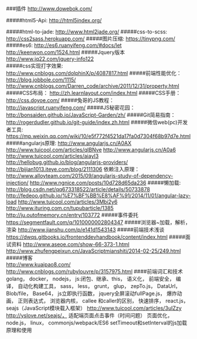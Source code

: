 ###插件
http://www.dowebok.com/

#####html5-Api:
http://html5index.org/

#####html-to-jade:
http://www.html2jade.org/
#####css-to-scss:
http://css2sass.herokuapp.com/
#####图片压缩:
https://tinypng.com/
#####es6:
    http://es6.ruanyifeng.com/#docs/let
    http://keenwon.com/1524.html
#####Jquery版本    
    http://www.jq22.com/jquery-info122  
#####css实现打字效果:    
    http://www.cnblogs.com/dolphinX/p/4087817.html
#####前端性能优化：
    http://blog.jobbole.com/1115/
    http://www.cnblogs.com/Darren_code/archive/2011/12/31/property.html
#####CSS布局：
    http://zh.learnlayout.com/index.html
#####CSS手册：
    http://css.doyoe.com/
#####兔哥的JS教程：
    http://javascript.ruanyifeng.com/
#####JS秘密花园：
    http://bonsaiden.github.io/JavaScript-Garden/zh/
#####Git简易指南：
    http://rogerdudler.github.io/git-guide/index.zh.html
#####微信web(pc)开发者工具:
    https://mp.weixin.qq.com/wiki/10/e5f772f4521da17fa0d7304f68b97d7e.html
#####angularjs原理:
    http://www.angularjs.cn/A0AX
    http://www.tuicool.com/articles/qIBNve
    http://www.angularjs.cn/A0a6
    http://www.tuicool.com/articles/aiayI3
    http://hellobug.github.io/blog/angularjs-providers/
    http://bijian1013.iteye.com/blog/2111306
    依赖注入原理：
        http://www.alloyteam.com/2015/09/angularjs-study-of-dependency-injection/
        http://www.ngnice.com/posts/10d728d65da236
#####懒加载:
    http://blog.csdn.net/qq673318522/article/details/50733878
    http://fedeoo.github.io/%E7%BF%BB%E8%AF%91/2014/11/01/angular-lazy-load
    http://www.tuicool.com/articles/3Mbi2y6
    http://www.ituring.com.cn/tupubarticle/1385
    http://ju.outofmemory.cn/entry/103772
#####事件委托
    https://segmentfault.com/q/1010000002804347
#####浏览器~加载，解析，渲染 
    http://www.jianshu.com/p/e141d1543143
#####前端技术浅谈    
    https://dwqs.gitbooks.io/frontenddevhandbook/content/index.html
#####面试资料
    http://www.aseoe.com/show-66-373-1.html
    http://www.zhufengpeixun.cn/JavaScriptmianshiti/2014-02-25/249.html
#####博客    
    http://www.kuaipao8.com/
    http://www.cnblogs.com/rubylouvre/p/3157975.html
####前端词汇和技术
    golang，
    docker，
    nodejs，
	js:闭包、继承、this，
	语义化，
	前端安全，
	编译，
	自动化构建工具，
	sass，
	less，
	grunt，
	glup，
	zepTo.js，
    DataUrl，
    Blob/file，
    Base64，
    js立即执行函数，
    jquery全屏滚动fullPage.js，
    爆炸动画，
    正则表达式，
    浏览器内核，
    callee 和caller的区别，
    快速排序，
    react.js，
    seajs（JavaScript模块载入框架）
		http://www.tuicool.com/articles/3uIZzy
		http://yslove.net/seajs/，
    适配端页面点击事件（时间问题）
    页面优化，
    node.js，
    linux，
    commonjs/webpack/ES6
    setTimeout和setInterval的js加载原理和使用


